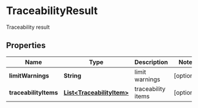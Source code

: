 

# TraceabilityResult

Traceability result
## Properties

Name | Type | Description | Notes
------------ | ------------- | ------------- | -------------
**limitWarnings** | **String** | limit warnings |  [optional]
**traceabilityItems** | [**List&lt;TraceabilityItem&gt;**](TraceabilityItem.md) | traceability items |  [optional]



